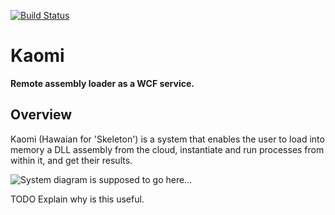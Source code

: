 [![Build Status](https://carlubian.visualstudio.com/GitHub%20Interop/_apis/build/status/Kaomi%20Build?branchName=master)](https://carlubian.visualstudio.com/GitHub%20Interop/_build/latest?definitionId=19?branchName=master)

# Kaomi
<strong>Remote assembly loader as a WCF service.</strong>

## Overview
Kaomi (Hawaian for 'Skeleton') is a system that enables the user to load into memory a DLL assembly from the cloud, instantiate and run processes from within it, and get their results.

![System diagram is supposed to go here...](https://i.imgur.com/8Pi5XVT.png)

TODO Explain why is this useful.